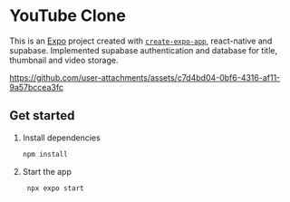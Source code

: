 # YouTube Clone

This is an [Expo](https://expo.dev) project created with [`create-expo-app`](https://www.npmjs.com/package/create-expo-app), react-native and supabase.
Implemented supabase authentication and database for title, thumbnail and video storage. 



https://github.com/user-attachments/assets/c7d4bd04-0bf6-4316-af11-9a57bccea3fc




## Get started

1. Install dependencies

   ```bash
   npm install
   ```

2. Start the app

   ```bash
    npx expo start
   ```
